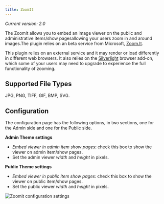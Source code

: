 ```yaml
---
title: ZoomIt
---
```

*Current version: 2.0*

The ZoomIt allows you to embed an image viewer on the public and administrative items/show pagesallowing your users zoom in and around images.The plugin relies on an beta service from Microsoft, [Zoom.It](http://zoom.it/).

This plugin relies on an external service and it may render or load differently in different web browsers. It also relies on the [Silverlight](http://www.silverlight.net/) browser add-on, which some of your users may need to upgrade to experience the full functionality of zooming.

Supported File Types
-------------------------------------------------------
JPG, PNG, TIFF, GIF, BMP, SVG.

Configuration
----------------------------------------------------------
The configuration page has the following options, in two sections, one for the Admin side and one for the Public side.

**Admin Theme settings**
- *Embed viewer in admin item show pages*: check this box to show the viewer on admin item/show pages.
- Set the admin viewer *width* and *height* in pixels.

**Public Theme settings**
- *Embed viewer in public item show pages*: check this box to show the viewer on public item/show pages.
- Set the public viewer *width* and *height* in pixels.

![Zoomit configuration settings](..doc_files/plugin_images/zoomitConfig)
